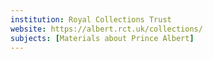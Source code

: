 ```yaml
---
institution: Royal Collections Trust
website: https://albert.rct.uk/collections/
subjects: [Materials about Prince Albert]
---
```

